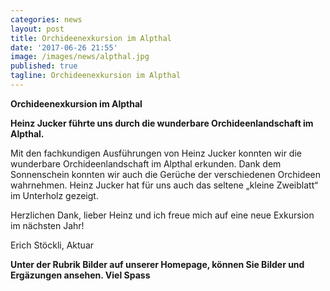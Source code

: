 ```yaml
---
categories: news
layout: post
title: Orchideenexkursion im Alpthal
date: '2017-06-26 21:55'
image: /images/news/alpthal.jpg
published: true
tagline: Orchideenexkursion im Alpthal
---
```


**Orchideenexkursion im Alpthal**

**Heinz Jucker führte uns durch die wunderbare Orchideenlandschaft im Alpthal.**

Mit den fachkundigen Ausführungen von Heinz Jucker konnten wir die wunderbare Orchideenlandschaft im Alpthal erkunden. Dank dem Sonnenschein konnten wir auch die Gerüche der verschiedenen Orchideen wahrnehmen. Heinz Jucker hat für uns auch das seltene „kleine Zweiblatt“ im Unterholz gezeigt. 

Herzlichen Dank, lieber Heinz und ich freue mich auf eine neue Exkursion im nächsten Jahr!

Erich Stöckli, Aktuar

**Unter der Rubrik Bilder auf unserer Homepage, können Sie Bilder und Ergäzungen ansehen. Viel Spass**



